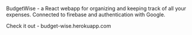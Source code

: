 BudgetWise - a React webapp for organizing and keeping track of all your expenses. Connected to firebase and authentication with Google.

Check it out - budget-wise.herokuapp.com
